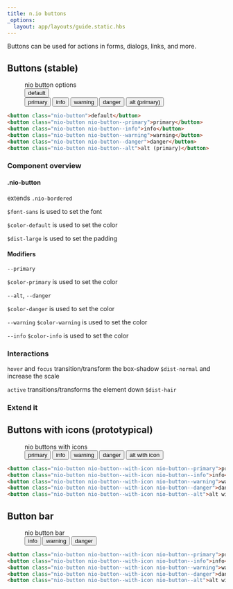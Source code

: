 ```yaml
---
title: n.io buttons
_options:
  layout: app/layouts/guide.static.hbs
---
```


Buttons can be used for actions in forms, dialogs, links, and more.

## Buttons (stable)

<figure class="examples">
  <figcaption>nio button options</figcaption>
  <button class="nio-button">default</button>
  <br>
  <button class="nio-button nio-button--primary">primary</button>
  <button class="nio-button nio-button--info">info</button>
  <button class="nio-button nio-button--warning">warning</button>
  <button class="nio-button nio-button--danger">danger</button>
  <button class="nio-button nio-button--alt">alt (primary)</button>
</figure>

```html
<button class="nio-button">default</button>
<button class="nio-button nio-button--primary">primary</button>
<button class="nio-button nio-button--info">info</button>
<button class="nio-button nio-button--warning">warning</button>
<button class="nio-button nio-button--danger">danger</button>
<button class="nio-button nio-button--alt">alt (primary)</button>
```
### Component overview

#### .nio-button
extends `.nio-bordered`

`$font-sans` is used to set the font

`$color-default` is used to set the color

`$dist-large` is used to set the padding

#### Modifiers
`--primary`

`$color-primary` is used to set the color

`--alt`, `--danger`

`$color-danger` is used to set the color

`--warning`
`$color-warning` is used to set the color

`--info`
`$color-info` is used to set the color

### Interactions
`hover` and `focus` transition/transform the box-shadow `$dist-normal` and increase the scale

`active` transitions/transforms the element down `$dist-hair`


### Extend it

## Buttons with icons (prototypical)

<figure class="examples">
<figcaption>nio buttons with icons</figcaption>
<button class="nio-button nio-button--with-icon nio-button--primary">primary</button>
<button class="nio-button nio-button--with-icon nio-button--info">info</button>
<button class="nio-button nio-button--with-icon nio-button--warning">warning</button>
<button class="nio-button nio-button--with-icon nio-button--danger">danger</button>
<button class="nio-button nio-button--with-icon nio-button--alt">alt with icon</button>
</figure>

```html
<button class="nio-button nio-button--with-icon nio-button--primary">primary</button>
<button class="nio-button nio-button--with-icon nio-button--info">info</button>
<button class="nio-button nio-button--with-icon nio-button--warning">warning</button>
<button class="nio-button nio-button--with-icon nio-button--danger">danger</button>
<button class="nio-button nio-button--with-icon nio-button--alt">alt with icon</button>
```

## Button bar
<figure class="examples">
<figcaption>nio button bar</figcaption>
<div class="nio-button-bar">
  <button class="nio-button nio-button">info</button>
  <button class="nio-button nio-button--info">warning</button>
  <button class="nio-button nio-button--alt">danger</button>
</div>
</figure>

```html
<button class="nio-button nio-button--with-icon nio-button--primary">primary</button>
<button class="nio-button nio-button--with-icon nio-button--info">info</button>
<button class="nio-button nio-button--with-icon nio-button--warning">warning</button>
<button class="nio-button nio-button--with-icon nio-button--danger">danger</button>
<button class="nio-button nio-button--with-icon nio-button--alt">alt with icon</button>
```
